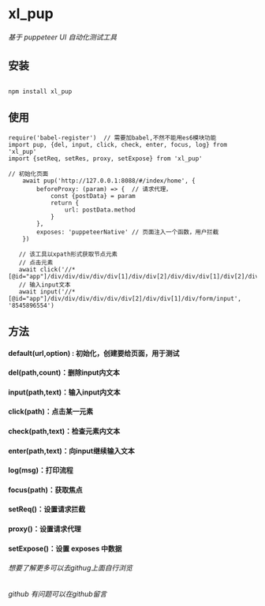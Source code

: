 # xl_pup
######  基于 puppeteer UI 自动化测试工具

## 安装
<code>
npm install xl_pup
</code>

## 使用

```
require('babel-register')  // 需要加babel,不然不能用es6模块功能
import pup, {del, input, click, check, enter, focus, log} from 'xl_pup'
import {setReq, setRes, proxy, setExpose} from 'xl_pup'

// 初始化页面
    await pup('http://127.0.0.1:8088/#/index/home', {
        beforeProxy: (param) => {  // 请求代理，
            const {postData} = param
            return {
                url: postData.method
            }
        },
        exposes: 'puppeteerNative' // 页面注入一个函数，用户拦截
    })
    
   // 该工具以xpath形式获取节点元素
   // 点击元素 
   await click('//*[@id="app"]/div/div/div/div/div[1]/div/div[2]/div/div/div[1]/div[2]/div[1]/div/div/div/div/span')
   // 输入input文本
   await input('//*[@id="app"]/div/div/div/div/div/div[2]/div/div[1]/div/form/input', '8545896554')

```

## 方法
#### default(url,option) : 初始化，创建要给页面，用于测试  
#### del(path,count)：删除input内文本
#### input(path,text)：输入input内文本
#### click(path)：点击某一元素
#### check(path,text)：检查元素内文本
#### enter(path,text)：向input继续输入文本
#### log(msg)：打印流程
#### focus(path)：获取焦点
#### setReq()：设置请求拦截
#### proxy()：设置请求代理
#### setExpose()：设置 exposes 中数据

###### 想要了解更多可以去githug上面自行浏览
###### github 有问题可以在github留言


